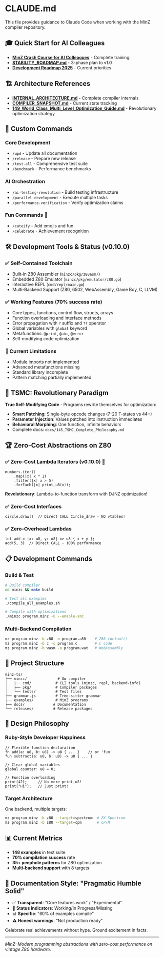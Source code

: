 # CLAUDE.md

This file provides guidance to Claude Code when working with the MinZ compiler repository.

## 🎓 Quick Start for AI Colleagues

- **[MinZ Crash Course for AI Colleagues](AI_COLLEAGUES_MINZ_CRASH_COURSE.md)** - Complete training
- **[STABILITY_ROADMAP.md](../STABILITY_ROADMAP.md)** - 3-phase plan to v1.0
- **[Development Roadmap 2025](../docs/129_Development_Roadmap_2025.md)** - Current priorities

## 🏗️ Architecture References

- **[INTERNAL_ARCHITECTURE.md](minzc/docs/INTERNAL_ARCHITECTURE.md)** - Complete compiler internals
- **[COMPILER_SNAPSHOT.md](COMPILER_SNAPSHOT.md)** - Current state tracking
- **[149_World_Class_Multi_Level_Optimization_Guide.md](docs/149_World_Class_Multi_Level_Optimization_Guide.md)** - Revolutionary optimization strategy

## 🎯 Custom Commands

### Core Development
- `/upd` - Update all documentation
- `/release` - Prepare new release
- `/test-all` - Comprehensive test suite
- `/benchmark` - Performance benchmarks

### AI Orchestration  
- `/ai-testing-revolution` - Build testing infrastructure
- `/parallel-development` - Execute multiple tasks
- `/performance-verification` - Verify optimization claims

### Fun Commands 🎉
- `/cuteify` - Add emojis and fun
- `/celebrate` - Achievement recognition

## 🛠️ Development Tools & Status (v0.10.0)

### ✅ Self-Contained Toolchain
- Built-in Z80 Assembler (`minzc/pkg/z80asm/`)
- Embedded Z80 Emulator (`minzc/pkg/emulator/z80.go`)
- Interactive REPL (`cmd/repl/main.go`)
- Multi-Backend Support (Z80, 6502, WebAssembly, Game Boy, C, LLVM)

### ✅ Working Features (70% success rate)
- Core types, functions, control flow, structs, arrays
- Function overloading and interface methods
- Error propagation with `?` suffix and `??` operator
- Global variables with `global` keyword
- Metafunctions: `@print`, `@abi`, `@error`
- Self-modifying code optimization

### 🚧 Current Limitations
- Module imports not implemented
- Advanced metafunctions missing
- Standard library incomplete
- Pattern matching partially implemented

## 🚀 TSMC: Revolutionary Paradigm

**True Self-Modifying Code** - Programs rewrite themselves for optimization:
- **Smart Patching**: Single-byte opcode changes (7-20 T-states vs 44+)
- **Parameter Injection**: Values patched into instruction immediates
- **Behavioral Morphing**: One function, infinite behaviors
- Complete docs: `docs/145_TSMC_Complete_Philosophy.md`

## 🏆 Zero-Cost Abstractions on Z80

### ✅ Zero-Cost Lambda Iterators (v0.10.0) 🎊
```minz
numbers.iter()
    .map(|x| x * 2)
    .filter(|x| x > 5)
    .forEach(|x| print_u8(x));
```
**Revolutionary**: Lambda-to-function transform with DJNZ optimization!

### ✅ Zero-Cost Interfaces
```minz
circle.draw()  // Direct CALL Circle_draw - NO vtables!
```

### ✅ Zero-Overhead Lambdas
```minz
let add = |x: u8, y: u8| => u8 { x + y };
add(5, 3)  // Direct CALL - 100% performance
```

## 📋 Development Commands

### Build & Test
```bash
# Build compiler
cd minzc && make build

# Test all examples
./compile_all_examples.sh

# Compile with optimizations
./minzc program.minz -O --enable-smc
```

### Multi-Backend Compilation
```bash
mz program.minz -b z80 -o program.a80    # Z80 (default)
mz program.minz -b c -o program.c        # C code
mz program.minz -b wasm -o program.wat   # WebAssembly
```

## 📁 Project Structure

```
minz-ts/
├── minzc/              # Go compiler
│   ├── cmd/           # CLI tools (minzc, repl, backend-info)
│   ├── pkg/           # Compiler packages
│   └── tests/         # Test files
├── grammar.js         # Tree-sitter grammar
├── examples/          # MinZ programs
├── docs/             # Documentation
└── releases/         # Release packages
```

## 🎯 Design Philosophy

### Ruby-Style Developer Happiness
```minz
// Flexible function declaration
fn add(a: u8, b: u8) -> u8 { ... }    // or 'fun'
fun subtract(a: u8, b: u8) -> u8 { ... }

// Clear global variables
global counter: u8 = 0;

// Function overloading
print(42);     // No more print_u8!
print("Hi");   // Just print!
```

### Target Architecture
One backend, multiple targets:
```bash
mz program.minz -b z80 --target=spectrum  # ZX Spectrum
mz program.minz -b z80 --target=cpm       # CP/M
```

## 📊 Current Metrics
- **148 examples** in test suite
- **70% compilation success** rate
- **35+ peephole patterns** for Z80 optimization
- **Multi-backend support** with 8 targets

## 🔧 Documentation Style: "Pragmatic Humble Solid"

- ✅ **Transparent**: "Core features work" / "Experimental"  
- 🚧 **Status indicators**: Working/In Progress/Missing
- 📊 **Specific**: "60% of examples compile"
- ⚠️ **Honest warnings**: "Not production ready"

Celebrate real achievements without hype. Ground excitement in facts.

---

*MinZ: Modern programming abstractions with zero-cost performance on vintage Z80 hardware.*
